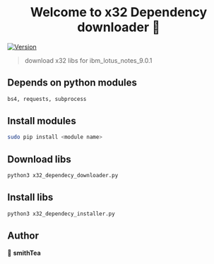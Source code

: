 <h1 align="center">Welcome to x32 Dependency downloader 👋</h1>
<p>
  <a href="https://www.npmjs.com/package/x32 Dependency downloader" target="_blank">
    <img alt="Version" src="https://img.shields.io/npm/v/x32 Dependency downloader.svg">
  </a>
</p>

> download x32 libs for ibm_lotus_notes_9.0.1

## Depends on python modules
```sh
bs4, requests, subprocess
```

## Install modules
```sh
sudo pip install <module name>
```

## Download libs

```sh
python3 x32_dependecy_downloader.py
```

## Install libs

```sh
python3 x32_dependecy_installer.py
```

## Author

👤 **smithTea**
